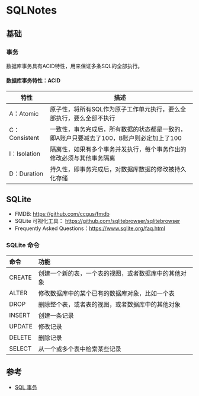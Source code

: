 # SQLNotes

## 基础
### 事务
数据库事务具有ACID特性，用来保证多条SQL的全部执行。

#### 数据库事务特性：ACID
| 特性 | 描述 |
| -- | -- |
|A：Atomic | 原子性，将所有SQL作为原子工作单元执行，要么全部执行，要么全部不执行|
|C：Consistent| 一致性，事务完成后，所有数据的状态都是一致的，即A账户只要减去了100，B账户则必定加上了100|
|I：Isolation| 隔离性，如果有多个事务并发执行，每个事务作出的修改必须与其他事务隔离|
|D：Duration| 持久性，即事务完成后，对数据库数据的修改被持久化存储|

## SQLite
- FMDB: https://github.com/ccgus/fmdb
- SQLite 可视化工具： https://github.com/sqlitebrowser/sqlitebrowser
- Frequently Asked Questions：https://www.sqlite.org/faq.html

### SQLite 命令

| 命令 | 功能 |
| :- | :- |
|CREATE    |  创建一个新的表，一个表的视图，或者数据库中的其他对象|
|ALTER     |  修改数据库中的某个已有的数据库对象，比如一个表|
|DROP      |  删除整个表，或者表的视图，或者数据库中的其他对象|
|INSERT    |  创建一条记录|
|UPDATE    |  修改记录|
|DELETE    |  删除记录|
|SELECT    |  从一个或多个表中检索某些记录|

## 参考
- [SQL 事务](https://www.liaoxuefeng.com/wiki/1177760294764384/1179611198786848)
